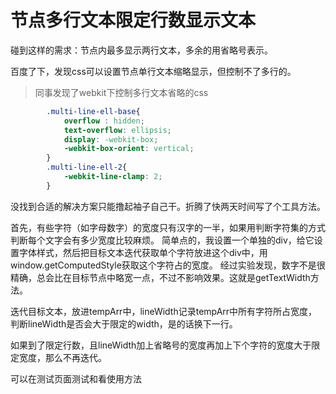 # 节点多行文本限定行数显示文本

碰到这样的需求：节点内最多显示两行文本，多余的用省略号表示。

百度了下，发现css可以设置节点单行文本缩略显示，但控制不了多行的。

> 同事发现了webkit下控制多行文本省略的css
```css
        .multi-line-ell-base{
            overflow : hidden;
            text-overflow: ellipsis;
            display: -webkit-box;
            -webkit-box-orient: vertical;
        }
        .multi-line-ell-2{
            -webkit-line-clamp: 2;
        }
```

没找到合适的解决方案只能撸起袖子自己干。折腾了快两天时间写了个工具方法。

首先，有些字符（如字母数字）的宽度只有汉字的一半，如果用判断字符集的方式判断每个文字会有多少宽度比较麻烦。
简单点的，我设置一个单独的div，给它设置字体样式，然后把目标文本迭代获取单个字符放进这个div中，用window.getComputedStyle获取这个字符占的宽度。
经过实验发现，数字不是很精确，总会比在目标节点中略宽一点，不过不影响效果。这就是getTextWidth方法。

迭代目标文本，放进tempArr中，lineWidth记录tempArr中所有字符所占宽度，判断lineWidth是否会大于限定的width，是的话换下一行。

如果到了限定行数，且lineWidth加上省略号的宽度再加上下个字符的宽度大于限定宽度，那么不再迭代。

可以在测试页面测试和看使用方法




